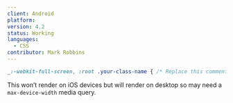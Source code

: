 ```yaml
---
client: Android
platform:
version: 4.2
status: Working
languages:
  - CSS
contributor: Mark Robbins
---
```


```css
_:-webkit-full-screen, :root .your-class-name { /* Replace this comment with your styles */ }
```

This won’t render on iOS devices but will render on desktop so may need a `max-device-width` media query.
